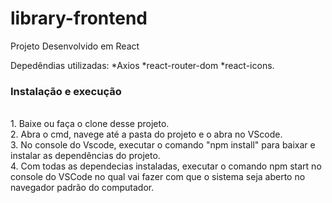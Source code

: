 # library-frontend

Projeto Desenvolvido em React

Depedêndias utilizadas:
  *Axios
  *react-router-dom
  *react-icons.

<h3>Instalação e execução</h3><br />
1. Baixe ou faça o clone desse projeto.<br />
2. Abra o cmd, navege até a pasta do projeto e o abra no VScode.<br />
3. No console do Vscode, executar o comando "npm install" para baixar e instalar as dependências do projeto.<br />
4. Com todas as dependecias instaladas, executar o comando npm start no console do VSCode no qual vai fazer com que o sistema seja aberto no navegador padrão do computador.
